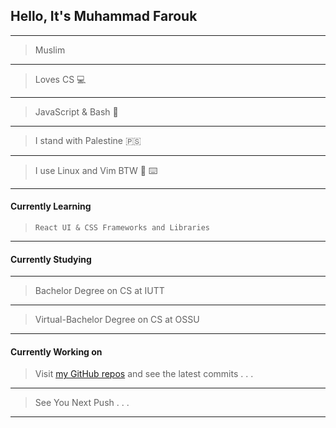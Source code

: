 ## Hello, It's Muhammad Farouk
---
> Muslim
---
> Loves CS 💻
---
> JavaScript & Bash 🤖
---
> I stand with Palestine 🇵🇸
---
> I use Linux and Vim BTW 🐧 ⌨️
---
#### Currently Learning
> `React UI & CSS Frameworks and Libraries`
---
#### Currently Studying 
---
> Bachelor Degree on CS at IUTT 
---
> Virtual-Bachelor Degree on CS at OSSU 
---
#### Currently Working on 
> Visit [my GitHub repos](https://github.com/MuhammadFarouk12?tab=repositories) and see the latest commits . . .  
---
> See You Next Push . . .
---
